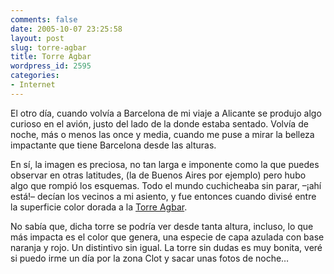 ```yaml
---
comments: false
date: 2005-10-07 23:25:58
layout: post
slug: torre-agbar
title: Torre Agbar
wordpress_id: 2595
categories:
- Internet
---
```


El otro día, cuando volvía a Barcelona de mi viaje a Alicante se produjo algo curioso en el avión, justo del lado de la donde estaba sentado. Volvía de noche, más o menos las once y media, cuando me puse a mirar la belleza impactante que tiene Barcelona desde las alturas.





En sí, la imagen es preciosa, no tan larga e imponente como la que puedes observar en otras latitudes, (la de Buenos Aires por ejemplo) pero hubo algo que rompió los esquemas. Todo el mundo cuchicheaba sin parar, –¡ahí está!– decían los vecinos a mi asiento, y fue entonces cuando divisé entre la superficie color dorada a la [Torre Agbar](http://www.torreagbar.com/).





No sabía que, dicha torre se podría ver desde tanta altura, incluso, lo que más impacta es el color que genera, una especie de capa azulada con base naranja y rojo. Un distintivo sin igual. La torre sin dudas es muy bonita, veré si puedo irme un día por la zona Clot y sacar unas fotos de noche…
